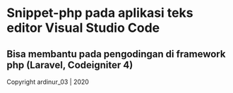 # Snippet-php pada aplikasi teks editor Visual Studio Code
## Bisa membantu pada pengodingan di framework php (Laravel, Codeigniter 4)


Copyright ardinur_03 | 2020
